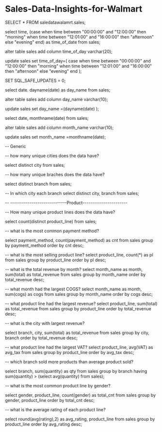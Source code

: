 # Sales-Data-Insights-for-Walmart

SELECT * FROM saledatawalamrt.sales;

select 
time,
(case 
when time between "00:00:00" and "12:00:00" then "morning"
when time between "12:01:00" and "16:00:00" then "afternoon"
else "evening"
end) as time_of_date
from sales;

alter table sales add column time_of_day varchar(20);

update sales
set time_of_day=(
case 
when time between "00:00:00" and "12:00:00" then "morning"
when time between "12:01:00" and "16:00:00" then "afternoon"
else "evening"
end
);

SET SQL_SAFE_UPDATES = 0;

select 
date.
dayname(date) as day_name
from sales;


alter table sales add column day_name varchar(10);

update sales
set day_name =(dayname(date)
);


select 
date,
monthname(date)
from sales;


alter table sales add column month_name varchar(10);

update sales
set month_name =monthname(date);

-- Generic

-- how many unique cities does the data have?

select distinct city
from sales;

-- how many unique braches does the data have?

select 
distinct branch
from sales;

-- In which city each branch
select
distinct city,
branch
from sales;


-- -----------------------------Product-----------------------

-- How many unique product lines does the data have?

select 
count(distinct product_line)
from sales;

-- what is the most common payment method?

select 
payment_method,
count(payment_method) as cnt
from sales
group by payment_method
order by cnt desc;

-- what is the most selling product line?
select 
product_line,
count(*) as pl
from
sales
group by product_line
order by pl desc;


-- what is the total revenue by month?
select
month_name as month,
sum(total) as total_revenue
from sales
group by month_name
order by total_revenue desc;

-- what month had the largest COGS?
select
month_name as month,
sum(cogs) as cogs
from sales
group by month_name
order by cogs desc;

-- what product line had the largest revenue?
select
product_line,
sum(total) as total_revenue
from sales
group by product_line
order by total_revenue desc;


-- what is the city with largest revenue?

select 
branch,
city,
sum(total) as total_revenue
from sales
group by city, branch
order by total_revenue desc;

-- what product line had the largest VAT?
select 
product_line,
avg(VAT) as avg_tax
from sales
group by product_line
order by avg_tax desc;

-- which branch sold more products than average product sold?

select 
branch,
sum(quantity) as qty
from sales
group by branch
having sum(quantity) > (select avg(quantity) from sales);

-- what is the most common product line by gender?

select 
gender,
product_line,
count(gender) as total_cnt
from sales
group by gender, product_line
order by total_cnt desc; 

-- what is the average rating of each product line?

select 
round(avg(rating),2) as avg_rating,
product_line
from sales
group by product_line
order by avg_rating desc;
